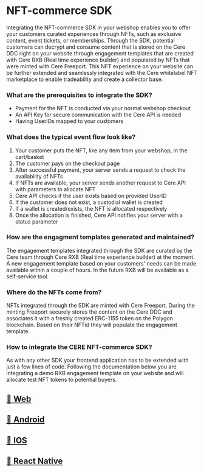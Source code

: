 # NFT-commerce SDK

Integrating the NFT-commerce SDK in your webshop enables you to offer your customers curated experiences through NFTs, such as exclusive content, event tickets, or memberships. Through the SDK, potential customers can decrypt and consume content that is stored on the Cere DDC right on your website through engagement templates that are created with Cere RXB (Real time experience builder) and populated by NFTs that were minted with Cere Freeport. This NFT experience on your website can be further extended and seamlessly integrated with the Cere whitelabel NFT marketplace to enable tradeability and create a collector base.

### What are the prerequisites to integrate the SDK?

- Payment for the NFT is conducted via your normal webshop checkout
- An API Key for secure communication with the Cere API is needed
- Having UserIDs mapped to your customers

### What does the typical event flow look like?

1. Your customer puts the NFT, like any item from your webshop, in the cart/basket
2. The customer pays on the checkout page
3. After successful payment, your server sends a request to check the availability of NFTs
4. If NFTs are available, your server sends another request to Cere API with parameters to allocate NFT
5. Cere API checks if the user exists based on provided UserID
6. If the customer does not exist, a custodial wallet is created
7. If a wallet is created/exists, the NFT is allocated respectively
8. Once the allocation is finished, Cere API notifies your server with a status parameter

### How are the engagment templates generated and maintained?

The engagement templates integrated through the SDK are curated by the Cere team through Cere RXB (Real time experience builder) at the moment. A new engagement template based on your customers' needs can be made available within a couple of hours. In the future RXB will be available as a self-service tool.

### Where do the NFTs come from?

NFTs integrated through the SDK are minted with Cere Freeport. During the minting Freeport securely stores the content on the Cere DDC and associates it with a freshly created ERC-1155 token on the Polygon blockchain. Based on their NFTid they will populate the engagement template.

### How to integrate the CERE NFT-commerce SDK?

As with any other SDK your frontend application has to be extended with just a few lines of code. Following the documentation below you are integrating a demo RXB engagement template on your website and will allocate test NFT tokens to potential buyers.

## [📓 Web](web-sdk.md)
## [📗 Android](android-sdk.md)
## [📙 IOS](ios-sdk.md)
## [📘 React Native](react-native-sdk.md)
